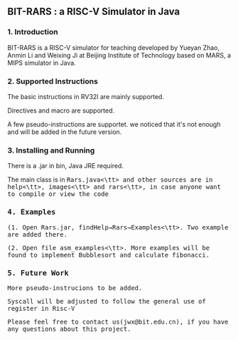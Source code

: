 <H2>BIT-RARS : a RISC-V Simulator in Java </H2>


<H3>1. Introduction</H3>
<P>BIT-RARS is a RISC-V simulator for teaching developed by Yueyan Zhao, Anmin Li and Weixing Ji at Beijing Institute of Technology based on MARS, a MIPS simulator in Java. 

<H3>2. Supported Instructions</H3>
<P> The basic instructions in RV32I are mainly supported.
<P> Directives and macro are supported.
<P> A few pseudo-instructions are supportet. we noticed that it's not enough and will be added in the future version.
<H3>3. Installing and Running</H3>
<P> There is a .jar in bin, Java JRE required.
<P> The main class is in <tt>Rars.java<\tt> and other sources are in <tt>help<\tt>, <tt>images<\tt> and <tt>rars<\tt>, in case anyone want to compile or view the code
<H3>4. Examples</H3>
<P> (1. Open Rars.jar, find<tt>Help→Rars→Examples<\tt>. Two example are added there.
<P> (2. Open file <tt>asm_examples<\tt>. More examples will be found to implement Bubblesort and calculate fibonacci.
<H3>5. Future Work</H3>

<P>More pseudo-instrucions to be added.

<P>Syscall will be adjusted to follow the general use of register in Risc-V
  
<P>Please feel free to contact us(jwx@bit.edu.cn), if you have any questions about this project.
